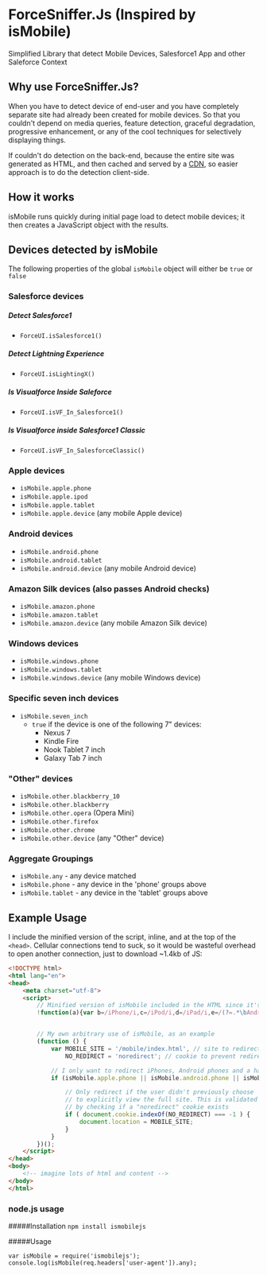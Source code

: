 # ForceSniffer.Js (Inspired by isMobile)

Simplified Library that detect Mobile Devices, Salesforce1 App and other Saleforce Context

## Why use ForceSniffer.Js?

When you have to detect device of end-user and you have completely separate site had already been created for mobile devices. So that you couldn't depend on media queries, feature detection, graceful degradation, progressive enhancement, or any of the cool techniques for selectively displaying things.

If couldn't do detection on the back-end, because the entire site was generated as HTML, and then cached and served by a [CDN](https://en.wikipedia.org/wiki/Content_delivery_network), so easier approach is to do the detection client-side.

## How it works

isMobile runs quickly during initial page load to detect mobile devices; it then creates a JavaScript object with the results.

## Devices detected by isMobile

The following properties of the global `isMobile` object will either be `true` or `false`

### Salesforce devices

##### Detect Salesforce1
* `ForceUI.isSalesforce1()`

##### Detect Lightning Experience
* `ForceUI.isLightingX()`

##### Is Visualforce Inside Saleforce
* `ForceUI.isVF_In_Salesforce1()`

##### Is Visualforce inside Salesforce1 Classic
* `ForceUI.isVF_In_SalesforceClassic()`


### Apple devices

* `isMobile.apple.phone`
* `isMobile.apple.ipod`
* `isMobile.apple.tablet`
* `isMobile.apple.device` (any mobile Apple device)

### Android devices

* `isMobile.android.phone`
* `isMobile.android.tablet`
* `isMobile.android.device` (any mobile Android device)

### Amazon Silk devices (also passes Android checks)

* `isMobile.amazon.phone`
* `isMobile.amazon.tablet`
* `isMobile.amazon.device` (any mobile Amazon Silk device)

### Windows devices

* `isMobile.windows.phone`
* `isMobile.windows.tablet`
* `isMobile.windows.device` (any mobile Windows device)

### Specific seven inch devices

* `isMobile.seven_inch`
	* `true` if the device is one of the following 7" devices:
		- Nexus 7
		- Kindle Fire
		- Nook Tablet 7 inch
		- Galaxy Tab 7 inch

### "Other" devices

* `isMobile.other.blackberry_10`
* `isMobile.other.blackberry`
* `isMobile.other.opera` (Opera Mini)
* `isMobile.other.firefox`
* `isMobile.other.chrome`
* `isMobile.other.device` (any "Other" device)

### Aggregate Groupings

* `isMobile.any` - any device matched
* `isMobile.phone` - any device in the 'phone' groups above
* `isMobile.tablet` - any device in the 'tablet' groups above


## Example Usage

I include the minified version of the script, inline, and at the top of the `<head>`. Cellular connections tend to suck, so it would be wasteful overhead to open another connection, just to download ~1.4kb of JS:


```html
<!DOCTYPE html>
<html lang="en">
<head>
    <meta charset="utf-8">
    <script>
        // Minified version of isMobile included in the HTML since it's small
        !function(a){var b=/iPhone/i,c=/iPod/i,d=/iPad/i,e=/(?=.*\bAndroid\b)(?=.*\bMobile\b)/i,f=/Android/i,g=/IEMobile/i,h=/(?=.*\bWindows\b)(?=.*\bARM\b)/i,i=/BlackBerry/i,j=/BB10/i,k=/Opera Mini/i,l=/(?=.*\bFirefox\b)(?=.*\bMobile\b)/i,m=new RegExp("(?:Nexus 7|BNTV250|Kindle Fire|Silk|GT-P1000)","i"),n=function(a,b){return a.test(b)},o=function(a){var o=a||navigator.userAgent,p=o.split("[FBAN");return"undefined"!=typeof p[1]&&(o=p[0]),this.apple={phone:n(b,o),ipod:n(c,o),tablet:!n(b,o)&&n(d,o),device:n(b,o)||n(c,o)||n(d,o)},this.android={phone:n(e,o),tablet:!n(e,o)&&n(f,o),device:n(e,o)||n(f,o)},this.windows={phone:n(g,o),tablet:n(h,o),device:n(g,o)||n(h,o)},this.other={blackberry:n(i,o),blackberry10:n(j,o),opera:n(k,o),firefox:n(l,o),device:n(i,o)||n(j,o)||n(k,o)||n(l,o)},this.seven_inch=n(m,o),this.any=this.apple.device||this.android.device||this.windows.device||this.other.device||this.seven_inch,this.phone=this.apple.phone||this.android.phone||this.windows.phone,this.tablet=this.apple.tablet||this.android.tablet||this.windows.tablet,"undefined"==typeof window?this:void 0},p=function(){var a=new o;return a.Class=o,a};"undefined"!=typeof module&&module.exports&&"undefined"==typeof window?module.exports=o:"undefined"!=typeof module&&module.exports&&"undefined"!=typeof window?module.exports=p():"function"==typeof define&&define.amd?define("isMobile",[],a.isMobile=p()):a.isMobile=p()}(this);


        // My own arbitrary use of isMobile, as an example
        (function () {
            var MOBILE_SITE = '/mobile/index.html', // site to redirect to
                NO_REDIRECT = 'noredirect'; // cookie to prevent redirect

            // I only want to redirect iPhones, Android phones and a handful of 7" devices
            if (isMobile.apple.phone || isMobile.android.phone || isMobile.seven_inch) {

                // Only redirect if the user didn't previously choose
                // to explicitly view the full site. This is validated
                // by checking if a "noredirect" cookie exists
                if ( document.cookie.indexOf(NO_REDIRECT) === -1 ) {
                    document.location = MOBILE_SITE;
                }
            }
        })();
    </script>
</head>
<body>
    <!-- imagine lots of html and content -->
</body>
</html>
```

### node.js usage

#####Installation
`npm install ismobilejs`

#####Usage
```
var isMobile = require('ismobilejs');
console.log(isMobile(req.headers['user-agent']).any);
```
